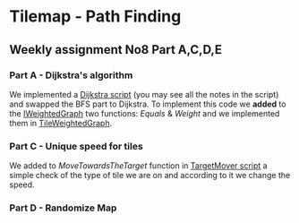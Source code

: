 # Tilemap - Path Finding  
## Weekly assignment No8 Part A,C,D,E   
    
    
### Part A - Dijkstra's algorithm   
We implemented a [Dijkstra script](https://github.com/Game-Dev-Project-D-A-Y/05-tilemap-pathfinding/blob/master/Assets/Scripts/5-dijkstra/Dijkstra.cs) (you may see all the  notes in the script)  and swapped the BFS part to Dijkstra. To implement this code we **added** to the [IWeightedGraph](https://github.com/Game-Dev-Project-D-A-Y/05-tilemap-pathfinding/blob/master/Assets/Scripts/5-dijkstra/IWeightedGraph.cs) two functions: _Equals_ & _Weight_ and we implemented them in [TileWeightedGraph](https://github.com/Game-Dev-Project-D-A-Y/05-tilemap-pathfinding/blob/master/Assets/Scripts/5-dijkstra/TileWeightedGraph.cs).    
    
### Part C - Unique speed for tiles
We added to _MoveTowardsTheTarget_ function in [TargetMover script](https://github.com/Game-Dev-Project-D-A-Y/05-tilemap-pathfinding/blob/master/Assets/Scripts/2-player/TargetMover.cs) a simple check of the type of tile we are on and according to it we change the speed.  

### Part D - Randomize Map   
